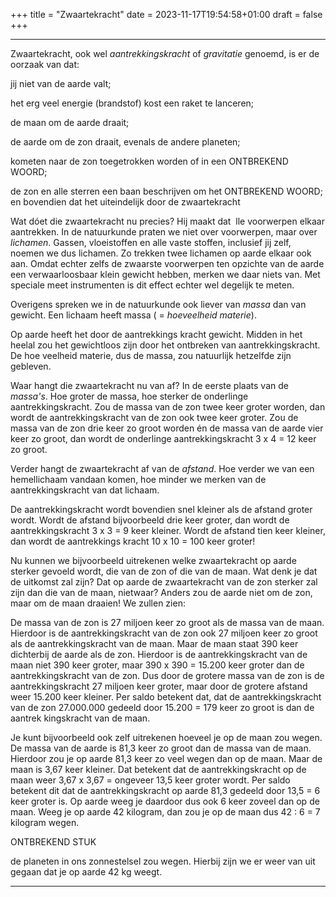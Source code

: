 +++
title = "Zwaartekracht"
date = 2023-11-17T19:54:58+01:00
draft = false
+++

---
Zwaartekracht, ook wel *aantrekkingskracht* of *gravitatie* genoemd, is
er de oorzaak van dat:

jij niet van de aarde valt;

het erg veel energie (brandstof) kost een raket te lanceren;

de maan om de aarde draait;

de aarde om de zon draait, evenals de andere planeten;

kometen naar de zon toegetrokken worden of in een ONTBREKEND WOORD;

de zon en alle sterren een baan beschrijven om het ONTBREKEND WOORD;\
en bovendien dat het uiteindelijk door de zwaartekracht


Wat dóet die zwaartekracht nu precies? Hij maakt dat  lle voorwerpen
elkaar aantrekken. In de natuurkunde praten we niet over voorwerpen,
maar over *lichamen*. Gassen, vloeistoffen en alle vaste stoffen,
inclusief jij zelf, noemen we dus lichamen. Zo trekken twee lichamen op
aarde elkaar ook aan. Omdat echter zelfs de zwaarste voorwerpen ten
opzichte van de aarde een verwaarloosbaar klein gewicht hebben, merken
we daar niets van. Met speciale meet instrumenten is dit effect echter
wel degelijk te meten.

Overigens spreken we in de natuurkunde ook liever van *massa* dan van
gewicht. Een lichaam heeft massa ( = *hoeveelheid materie*).

Op aarde heeft het door de aantrekkings kracht gewicht. Midden in het
heelal zou het gewichtloos zijn door het ontbreken van
aantrekkingskracht. De hoe veelheid materie, dus de massa, zou
natuurlijk hetzelfde zijn gebleven.

Waar hangt die zwaartekracht nu van af? In de eerste plaats van de
*massa\'s*. Hoe groter de massa, hoe sterker de onderlinge
aantrekkingskracht. Zou de massa van de zon twee keer groter worden, dan
wordt de aantrekkingskracht van de zon ook twee keer groter. Zou de
massa van de zon drie keer zo groot worden én de massa van de aarde vier
keer zo groot, dan wordt de onderlinge aantrekkingskracht 3 x 4 = 12
keer zo groot.

Verder hangt de zwaartekracht af van de *afstand*. Hoe verder we van een
hemellichaam vandaan komen, hoe minder we merken van de
aantrekkingskracht van dat lichaam.

De aantrekkingskracht wordt bovendien snel kleiner als de afstand groter
wordt. Wordt de afstand bijvoorbeeld drie keer groter, dan wordt de
aantrekkingskracht 3 x 3 = 9 keer kleiner. Wordt de afstand tien keer
kleiner, dan wordt de aantrekkings kracht 10 x 10 = 100 keer groter!

Nu kunnen we bijvoorbeeld uitrekenen welke zwaartekracht op aarde
sterker gevoeld wordt, die van de zon of die van de maan. Wat denk je
dat de uitkomst zal zijn? Dat op aarde de zwaartekracht van de zon
sterker zal zijn dan die van de maan, nietwaar? Anders zou de aarde niet
om de zon, maar om de maan draaien! We zullen zien:

De massa van de zon is 27 miljoen keer zo groot als de massa van de
maan. Hierdoor is de aantrekkingskracht van de zon ook 27 miljoen keer
zo groot als de aantrekkingskracht van de maan. Maar de maan staat 390
keer dichterbij de aarde als de zon. Hierdoor is de aantrekkingskracht
van de maan niet 390 keer groter, maar 390 x 390 = 15.200 keer groter
dan de aantrekkingskracht van de zon. Dus door de grotere massa van de
zon is de aantrekkingskracht 27 miljoen keer groter, maar door de
grotere afstand weer 15.200 keer kleiner. Per saldo betekent dat, dat de
aantrekkingskracht van de zon 27.000.000 gedeeld door 15.200 = 179 keer
zo groot is dan de aantrek kingskracht van de maan.

Je kunt bijvoorbeeld ook zelf uitrekenen hoeveel je op de maan zou
wegen. De massa van de aarde is 81,3 keer zo groot dan de massa van de
maan. Hierdoor zou je op aarde 81,3 keer zo veel wegen dan op de maan.
Maar de maan is 3,67 keer kleiner. Dat betekent dat de
aantrekkingskracht op de maan weer 3,67 x 3,67 = ongeveer 13,5 keer
groter wordt. Per saldo betekent dit dat de aantrekkingskracht op aarde
81,3 gedeeld door 13,5 = 6 keer groter is. Op aarde weeg je daardoor dus
ook 6 keer zoveel dan op de maan. Weeg je op aarde 42 kilogram, dan zou
je op de maan dus 42 : 6 = 7 kilogram wegen.

ONTBREKEND STUK


de planeten in ons zonnestelsel zou wegen. Hierbij zijn we er weer van
uit gegaan dat je op aarde 42 kg weegt.

---
